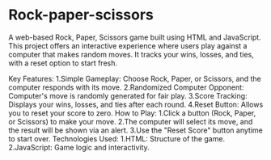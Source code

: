 # Rock-paper-scissors
A web-based Rock, Paper, Scissors game built using HTML and JavaScript. This project offers an interactive experience where users play against a computer that makes random moves. It tracks your wins, losses, and ties, with a reset option to start fresh.

Key Features:
1.Simple Gameplay: Choose Rock, Paper, or Scissors, and the computer responds with its move.
2.Randomized Computer Opponent: Computer's move is randomly generated for fair play.
3.Score Tracking: Displays your wins, losses, and ties after each round.
4.Reset Button: Allows you to reset your score to zero.
How to Play:
1.Click a button (Rock, Paper, or Scissors) to make your move.
2.The computer will select its move, and the result will be shown via an alert.
3.Use the "Reset Score" button anytime to start over.
Technologies Used:
1.HTML: Structure of the game.
2.JavaScript: Game logic and interactivity.
